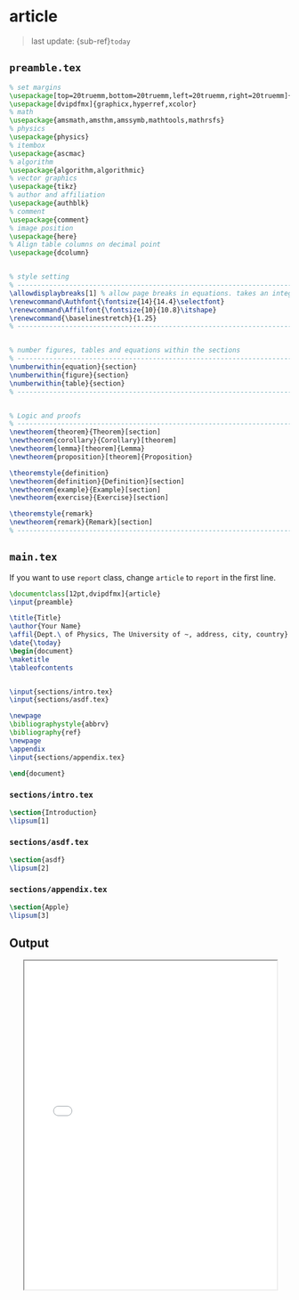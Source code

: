 # article
> last update: {sub-ref}`today`
<div style="width: 790px;"></div>


## `preamble.tex`
```latex
% set margins
\usepackage[top=20truemm,bottom=20truemm,left=20truemm,right=20truemm]{geometry}
\usepackage[dvipdfmx]{graphicx,hyperref,xcolor}
% math
\usepackage{amsmath,amsthm,amssymb,mathtools,mathrsfs}
% physics
\usepackage{physics}
% itembox
\usepackage{ascmac}
% algorithm
\usepackage{algorithm,algorithmic}
% vector graphics
\usepackage{tikz}
% author and affiliation
\usepackage{authblk}
% comment
\usepackage{comment}
% image position
\usepackage{here}
% Align table columns on decimal point
\usepackage{dcolumn}


% style setting
% ---------------------------------------------------------------------------- %
\allowdisplaybreaks[1] % allow page breaks in equations. takes an integer from 0-4. 4 is the most permissive.
\renewcommand\Authfont{\fontsize{14}{14.4}\selectfont}
\renewcommand\Affilfont{\fontsize{10}{10.8}\itshape}
\renewcommand{\baselinestretch}{1.25}
% ---------------------------------------------------------------------------- %


% number figures, tables and equations within the sections
% ---------------------------------------------------------------------------- %
\numberwithin{equation}{section}
\numberwithin{figure}{section}
\numberwithin{table}{section}
% ---------------------------------------------------------------------------- %


% Logic and proofs
% ---------------------------------------------------------------------------- %
\newtheorem{theorem}{Theorem}[section]
\newtheorem{corollary}{Corollary}[theorem]
\newtheorem{lemma}[theorem]{Lemma}
\newtheorem{proposition}[theorem]{Proposition}

\theoremstyle{definition}
\newtheorem{definition}{Definition}[section]
\newtheorem{example}{Example}[section]
\newtheorem{exercise}{Exercise}[section]

\theoremstyle{remark}
\newtheorem{remark}{Remark}[section]
% ---------------------------------------------------------------------------- %
```


## `main.tex`

If you want to use `report` class, change `article` to `report` in the first line.

```latex
\documentclass[12pt,dvipdfmx]{article}
\input{preamble}

\title{Title}
\author{Your Name}
\affil{Dept.\ of Physics, The University of ~, address, city, country}
\date{\today}
\begin{document}
\maketitle
\tableofcontents


\input{sections/intro.tex}
\input{sections/asdf.tex}

\newpage
\bibliographystyle{abbrv}
\bibliography{ref}
\newpage
\appendix
\input{sections/appendix.tex}

\end{document}
```

### `sections/intro.tex`
```latex
\section{Introduction}
\lipsum[1]
```

### `sections/asdf.tex`
```latex
\section{asdf}
\lipsum[2]
```

### `sections/appendix.tex`
```latex
\section{Apple}
\lipsum[3]
```



## Output
<div style="position: relative; margin: 0 auto; width: 90%; padding-bottom: 111%;">
<iframe style="position: absolute; width: 100%; height: 100%;" src="pdf/article.pdf"></iframe>
    <p>
        Your browser does not support PDF files.
        <a href="pdf/article.pdf">Download the file instead</a>
    </p>
</div>